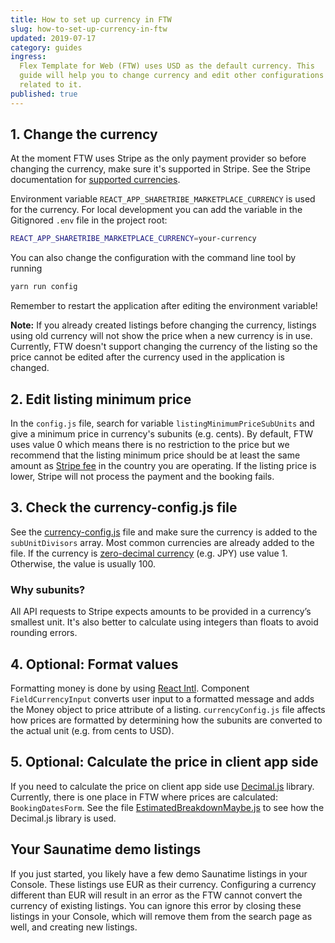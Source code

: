 ```yaml
---
title: How to set up currency in FTW
slug: how-to-set-up-currency-in-ftw
updated: 2019-07-17
category: guides
ingress:
  Flex Template for Web (FTW) uses USD as the default currency. This
  guide will help you to change currency and edit other configurations
  related to it.
published: true
---
```


## 1. Change the currency

At the moment FTW uses Stripe as the only payment provider so before
changing the currency, make sure it's supported in Stripe. See the
Stripe documentation for
[supported currencies](https://stripe.com/docs/currencies).

Environment variable `REACT_APP_SHARETRIBE_MARKETPLACE_CURRENCY` is used
for the currency. For local development you can add the variable in the
Gitignored `.env` file in the project root:

```bash
REACT_APP_SHARETRIBE_MARKETPLACE_CURRENCY=your-currency
```

You can also change the configuration with the command line tool by
running

```bash
yarn run config
```

Remember to restart the application after editing the environment
variable!

**Note:** If you already created listings before changing the currency,
listings using old currency will not show the price when a new currency
is in use. Currently, FTW doesn't support changing the currency of the
listing so the price cannot be edited after the currency used in the
application is changed.

## 2. Edit listing minimum price

In the `config.js` file, search for variable
`listingMinimumPriceSubUnits` and give a minimum price in currency's
subunits (e.g. cents). By default, FTW uses value 0 which means there is
no restriction to the price but we recommend that the listing minimum
price should be at least the same amount as
[Stripe fee](https://stripe.com/docs/currencies#minimum-and-maximum-charge-amounts)
in the country you are operating. If the listing price is lower, Stripe
will not process the payment and the booking fails.

## 3. Check the currency-config.js file

See the
[currency-config.js](https://github.com/sharetribe/flex-template-web/blob/master/src/currency-config.js)
file and make sure the currency is added to the `subUnitDivisors` array.
Most common currencies are already added to the file. If the currency is
[zero-decimal currency](https://stripe.com/docs/currencies#zero-decimal)
(e.g. JPY) use value 1. Otherwise, the value is usually 100.

### Why subunits?

All API requests to Stripe expects amounts to be provided in a
currency’s smallest unit. It's also better to calculate using integers
than floats to avoid rounding errors.

## 4. Optional: Format values

Formatting money is done by using
[React Intl](https://github.com/yahoo/react-intl). Component
`FieldCurrencyInput` converts user input to a formatted message and adds
the Money object to price attribute of a listing. `currencyConfig.js`
file affects how prices are formatted by determining how the subunits
are converted to the actual unit (e.g. from cents to USD).

## 5. Optional: Calculate the price in client app side

If you need to calculate the price on client app side use
[Decimal.js](https://github.com/MikeMcl/decimal.js/) library. Currently,
there is one place in FTW where prices are calculated:
`BookingDatesForm`. See the file
[EstimatedBreakdownMaybe.js](https://github.com/sharetribe/flex-template-web/blob/master/src/forms/BookingDatesForm/EstimatedBreakdownMaybe.js)
to see how the Decimal.js library is used.

## Your Saunatime demo listings

If you just started, you likely have a few demo Saunatime listings in
your Console. These listings use EUR as their currency. Configuring a
currency different than EUR will result in an error as the FTW cannot
convert the currency of existing listings. You can ignore this error by
closing these listings in your Console, which will remove them from the
search page as well, and creating new listings.
